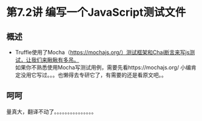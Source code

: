# 第7.2讲 编写一个JavaScript测试文件  
## 概述
* Truffle使用了Mocha（https://mochajs.org/）测试框架和Chai断言来写js测试，让我们来瞅瞅有多吊。  
如果你不熟悉使用Mocha写测试用例，需要先看https://mochajs.org/
小编肯定没用它写过。。。也懒得去专研它了，有需要的还是看原文吧。。
## 呵呵
量真大，翻译不动了。。。。。。。。。。。。。。。